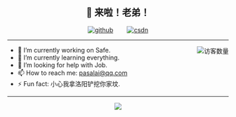 <h2 align="center">👋 来啦！老弟！</h2>
<p align="center">
  <a href="https://github.com/lsc183754539"><img src="https://img.shields.io/badge/GitHub-ff79c6" alt="github"></a> &nbsp;&nbsp;&nbsp;&nbsp;&nbsp;&nbsp;
  <a href="https://blog.csdn.net/qq_37691298"><img src="https://img.shields.io/badge/CSDN-cf000e" alt="csdn"></a>
</p>
<hr/>

<img align='right' src="https://profile-counter.glitch.me/lsc183754539/count.svg" alt="访客数量"/>

- 🔭 I’m currently working on Safe.
- 🌱 I’m currently learning everything.
- 🤔 I’m looking for help with Job.
- 📫 How to reach me: [pasalai@qq.com](mailto://pasalai@qq.com)
- ⚡ Fun fact: 小心我拿洛阳铲挖你家坟.

<hr/>

<p align="center">
<a href="https://github.com/lsc183754539/lsc183754539">
  <img align="center" src="https://github-readme-stats.anuraghazra1.vercel.app/api?username=lsc183754539&show_icons=true" />
</a>
</p>

<!--
**lsc183754539/lsc183754539** is a ✨ _special_ ✨ repository because its `README.md` (this file) appears on your GitHub profile.

Here are some ideas to get you started:

- 🔭 I’m currently working on ...
- 🌱 I’m currently learning ...
- 👯 I’m looking to collaborate on ...
- 🤔 I’m looking for help with ...
- 💬 Ask me about ...
- 📫 How to reach me: ...
- 😄 Pronouns: ...
- ⚡ Fun fact: ...
-->
